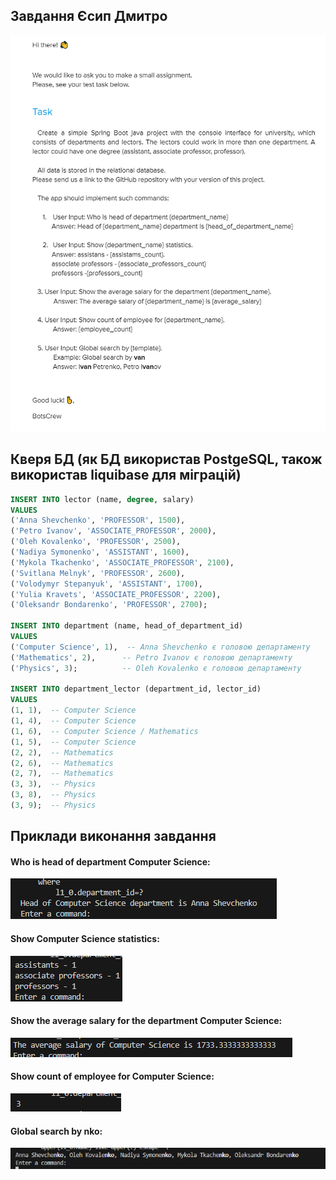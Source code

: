 ## Завдання Єсип Дмитро

![alt text](image.png)

## Кверя БД (як БД використав PostgeSQL, також використав liquibase для міграцій)

```SQL
INSERT INTO lector (name, degree, salary)
VALUES
('Anna Shevchenko', 'PROFESSOR', 1500),
('Petro Ivanov', 'ASSOCIATE_PROFESSOR', 2000),
('Oleh Kovalenko', 'PROFESSOR', 2500),
('Nadiya Symonenko', 'ASSISTANT', 1600),
('Mykola Tkachenko', 'ASSOCIATE_PROFESSOR', 2100),
('Svitlana Melnyk', 'PROFESSOR', 2600),
('Volodymyr Stepanyuk', 'ASSISTANT', 1700),
('Yulia Kravets', 'ASSOCIATE_PROFESSOR', 2200),
('Oleksandr Bondarenko', 'PROFESSOR', 2700);

INSERT INTO department (name, head_of_department_id)
VALUES
('Computer Science', 1),  -- Anna Shevchenko є головою департаменту
('Mathematics', 2),      -- Petro Ivanov є головою департаменту
('Physics', 3);          -- Oleh Kovalenko є головою департаменту

INSERT INTO department_lector (department_id, lector_id)
VALUES
(1, 1),  -- Computer Science
(1, 4),  -- Computer Science
(1, 6),  -- Computer Science / Mathematics
(1, 5),  -- Computer Science
(2, 2),  -- Mathematics
(2, 6),  -- Mathematics
(2, 7),  -- Mathematics
(3, 3),  -- Physics
(3, 8),  -- Physics
(3, 9);  -- Physics
```

## Приклади виконання завдання
#### Who is head of department Computer Science:

![alt text](image-1.png)

#### Show Computer Science statistics:

![alt text](image-2.png)

#### Show the average salary for the department Computer Science:
![alt text](image-3.png)

#### Show count of employee for Computer Science:
![alt text](image-4.png)

#### Global search by nko:
![alt text](image-5.png)
